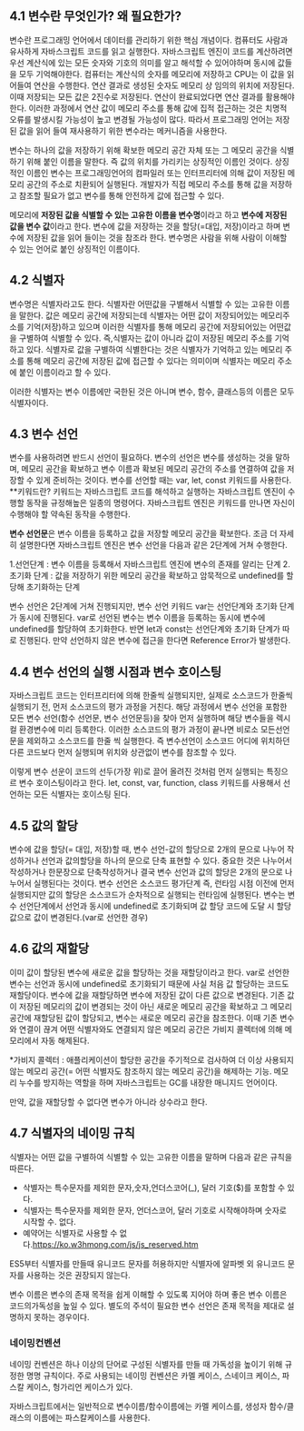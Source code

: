 
## 4.1 변수란 무엇인가? 왜 필요한가?
변수란 프로그래밍 언어에서 데이터를 관리하기 위한 핵심 개념이다.
컴퓨터도 사람과 유사하게 자바스크립트 코드를 읽고 실행한다. 자바스크립트 엔진이 코드를 계산하려면 우선 계산식에 있는 모든 숫자와 기호의 의미를 알고 해석할 수 있어야하며 동시에 값들을 모두 기억해야한다. 
컴퓨터는 계산식의 숫자를 메모리에 저장하고 CPU는 이 값을 읽어들여 연산을 수행한다. 연산 결과로 생성된 숫자도 메모리 상 임의의 위치에 저장된다. 이때 저장되는 모든 값은 2진수로 저장된다. 
연산이 완료되었다면 연산 결과를 활용해야한다. 이러한 과정에서 연산 값이 메모리 주소를 통해 값에 집적 접근하는 것은 치명적 오류를 발생시킬 가능성이 높고 변경될 가능성이 많다. 따라서 프로그래밍 언어는 저장된 값을 읽어 들여 재사용하기 위한 변수라는 메커니즘을 사용한다.

변수는 하나의 값을 저장하기 위해 확보한 메모리 공간 자체 또는 그 메모리 공간을 식별하기 위해 붙인 이름을 말한다. 즉 값의 위치를 가리키는 상징적인 이름인 것이다. 
상징적인 이름인 변수는 프로그래밍언어의 컴파일러 또는 인터프리터에 의해 값이 저장된 메모리 공간의 주소로 치환되어 실행된다. 개발자가 직접 메모리 주소를 통해 값을 저장하고 참조할 필요가 없고 변수를 통해 안전하게 값에 접근할 수 있다.

메모리에 **저장된 값을 식별할 수 있는 고유한 이름을 변수명**이라고 하고 **변수에 저장된 값을 변수 값**이라고 한다. 
변수에 값을 저장하는 것을 할당(=대입, 저장)이라고 하며 변수에 저장된 값을 읽어 들이는 것을 참조라 한다.
변수명은 사람을 위해 사람이 이해할 수 있는 언어로 붙인 상징적인 이름이다. 

## 4.2 식별자
변수명은 식별자라고도 한다. 식별자란 어떤값을 구별해서 식별할 수 있는 고유한 이름을 말한다. 값은 메모리 공간에 저장되는데 식별자는 어떤 값이 저장되어있는 메모리주소를 기억(저장)하고 있으며 이러한 식별자를 통해 메모리 공간에 저장되어있는 어떤값을 구별하여 식별할 수 있다. 
즉,식별자는 값이 아니라 값이 저장된 메모리 주소를 기억하고 있다. 
식별자로 값을 구별하여 식별한다는 것은 식별자가 기억하고 있는 메모리 주소를 통해 메모리 공간에 저장된 값에 접근할 수 있다는 의미이며 식별자는 메모리 주소에 붙인 이름이라고 할 수 있다.

이러한 식별자는 변수 이름에만 국한된 것은 아니며 변수, 함수, 클래스등의 이름은 모두 식별자이다. 

## 4.3 변수 선언
변수를 사용하려면 반드시 선언이 필요하다. 변수의 선언은 변수를 생성하는 것을 말하며, 메모리 공간을 확보하고 변수 이름과 확보된 메모리 공간의 주소를 연결하여 값을 저장할 수 있게 준비하는 것이다. 
 변수를 선언할 때는 var, let, const 키워드를 사용한다. 
**키워드란? 키워드는 자바스크립트 코드를 해석하고 실행하는 자바스크립트 엔진이 수행할 동작을 규정해높은 일종의 명령어다. 자바스크립트 엔진은 키워드를 만나면 자신이 수행해야 할 약속된 동작을 수행한다.

**변수 선언문**은 변수 이름을 등록하고 값을 저장할 메모리 공간을 확보한다. 조금 더 자세히 설명한다면  자바스크립트 엔진은 변수 선언을 다음과 같은 2단계에 거쳐 수행한다.

1.선언단계 : 변수 이름을 등록해서 자바스크립트 엔진에 변수의 존재를 알리는 단계
2.초기화 단계 : 값을 저장하기 위한 메모리 공간을 확보하고 암묵적으로 undefined를 할당해 초기화하는 단계

변수 선언은 2단계에 거쳐 진행되지만, 변수 선언 키워드 var는 선언단계와 초기화 단계가 동시에 진행된다.  var로 선언된 변수는 변수 이름을 등록하는 동시에 변수에 undefined를 할당하여 초기화한다. 반면 let과 const는 선언단계와 초기화 단계가 따로 진행된다.
만약 선언하지 않은 변수에 접근을 한다면 Reference Error가 발생한다. 

## 4.4 변수 선언의 실행 시점과 변수 호이스팅
자바스크립트 코드는 인터프리터에 의해 한줄씩 실행되지만, 실제로 소스코드가 한줄씩 실행되기 전, 먼저 소스코드의 평가 과정을 거친다.  해당 과정에서 변수 선언을 포함한 모든 변수 선언(함수 선언문, 변수 선언문등)을 찾아 먼저 실행하며 해당 변수들을 렉시컬 환경변수에 미리 등록한다. 이러한 소스코드의 평가 과정이 끝나면 비로소 모든선언문을 제외하고 소스코드를 한줄 씩 실행한다. 즉 변수선언이 소스코드 어디에 위치하던 다른 코드보다 먼저 실행되며 위치와 상관없이 변수를 참조할 수 있다.

이렇게 변수 선운이 코드의 선두(가장 위)로 끌어 올려진 것처럼 먼저 실행되는 특징으르 변수 호이스팅이라고 한다. let, const, var, function, class 키워드를 사용해서 선언하는 모든 식별자는 호이스팅 된다.

## 4.5 값의 할당
변수에 값을 할당(= 대입, 저장)할 때, 변수 선언-값의 할당으로 2개의 문으로 나누어 작성하거나 선언과 값의할당을 하나의 문으로 단축 표현할 수 있다. 
중요한 것은 나누어서 작성하거나 한문장으로 단축작성하거나 결국 변수 선언과 값의 할당은 2개의 문으로 나누어서 실행된다는 것이다.  변수 선언은  소스코드 평가단계 즉,  런타임 시점 이전에 먼저 실행되지만 값의 할당은 소스코드가 순차적으로 실행되는 런타임에 실행된다.
변수는 변수 선언단계에서 선언과 동시에 undefined로 초기화되며 값 할당 코드에 도달 시 할당 값으로 값이 변경된다.(var로 선언한 경우)

## 4.6 값의 재할당
이미 값이 할당된 변수에 새로운 값을 할당하는 것을 재할당이라고 한다. var로 선언한 변수는 선언과 동시에 undefined로 초기화되기 때문에 사실 처음 값 할당하는 코드도 재할당이다.
변수에 값을 재할당하면 변수에 저장된 값이 다른 값으로 변경된다. 기존 값이 저장된 메모리의 값이 변경되는 것이 아닌 새로운 메모리 공간을 확보하고 그 메모리 공간에 재할당된 값이 할당되고, 변수는 새로운 메모리 공간을 참조한다. 
이때 기존 변수와 연결이 끊겨 어떤 식별자와도 연결되지 않은 메모리 공간은 가비지 콜렉터에 의해 메모리에서 자동 해제된다. 

*가비지 콜렉터 : 애플리케이션이 할당한 공간을 주기적으로 검사하여 더 이상 사용되지 않는 메모리 공간(= 어떤 식별자도 참조하지 않는 메모리 공간)을 해제하는 기능. 메모리 누수를 방지하는 역할을 하며 자바스크립트는 GC를 내장한 매니지드 언어이다.

만약, 값을 재할당할 수 없다면 변수가 아니라 상수라고 한다.

## 4.7 식별자의 네이밍 규칙
식별자는 어떤 값을 구별하여 식별할 수 있는 고유한 이름을 말하며 다음과 같은 규칙을 따른다.
- 삭별자는 특수문자를 제외한 문자,숫자,언더스코어(_), 달러 기호($)를 포함할 수 있다.
- 식별자는 특수문자를 제외한 문자, 언더스코어, 달러 기호로 시작해야하며 숫자로 시작할 수. 없다.
- 예약어는 식별자로 사용할 수 없다.https://ko.w3hmong.com/js/js_reserved.htm

ES5부터 식별자를 만들때 유니코드 문자를 허용하지만 식별자에 알파벳 외 유니코드 문자를 사용하는 것은 권장되지 않는다.

변수 이름은 변수의 존재 목적을 쉽게 이해할 수 있도록 지어야 하며 좋은 변수 이름은 코드의가독성을 높일 수 있다. 별도의 주석이 필요한 변수 선언은 존재 목적을 제대로 설명하지 못하는 경우이다.

### 네이밍컨벤션
네이밍 컨벤션은 하나 이상의 단어로 구성된 식별자를 만들 때 가독성을 높이기 위해 규정한 명명 규칙이다.  주로 사용되는 네이밍 컨벤션은 카멜 케이스, 스네이크 케이스, 파스칼 케이스, 헝가리언 케이스가 있다.

자바스크립트에서는  일반적으로 변수이름/함수이름에는 카멜 케이스를, 생성자 함수/클래스의 이름에는 파스칼케이스를 사용한다.



